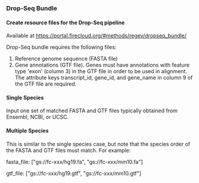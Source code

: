 ### Drop-Seq Bundle
#### Create resource files for the Drop-Seq pipeline
Available at https://portal.firecloud.org/#methods/regev/dropseq_bundle/

Drop-Seq bundle requires the following files:

1. Reference genome sequence (FASTA file) 
1. Gene annotations (GTF file). Genes must have annotations with feature type 'exon' (column 3) in the GTF file in order to be used in alignment. 
The attribute keys transcript_id, gene_id, and gene_name in column 9 of the GTF file are required.


#### Single Species 
Input one set of matched FASTA and GTF files typically obtained from Ensembl, NCBI, or UCSC.

#### Multiple Species
This is similar to the single species case, but note that the species order of the FASTA and GTF files must match.
For example:

fasta_file: ["gs://fc-xxx/hg19.fa", "gs://fc-xxx/mm10.fa"]

gtf_file: ["gs://fc-xxx/hg19.gtf", "gs://fc-xxx/mm10.gtf"]




